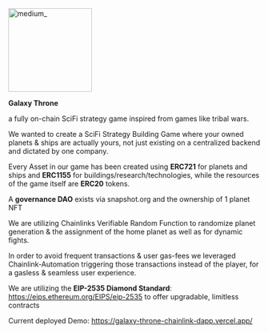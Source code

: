 <img width="167" alt="medium_" src="https://user-images.githubusercontent.com/117198798/202849745-e7d7a8a1-413a-4e87-8d3f-9dbea3377aef.png">


**Galaxy Throne**

a fully on-chain SciFi strategy game inspired from games like tribal wars.



We wanted to create a SciFi Strategy Building Game where your owned planets & ships are actually yours, not just existing on a centralized backend and dictated by one company.

Every Asset in our game has been created using **ERC721** for planets and ships and **ERC1155** for buildings/research/technologies, while the resources of the game itself are **ERC20** tokens. 

A **governance DAO** exists via snapshot.org and the ownership of 1 planet NFT

We are utilizing Chainlinks Verifiable Random Function to randomize planet generation & the assignment of the home planet as well as for dynamic fights.

In order to avoid frequent transactions & user gas-fees we leveraged Chainlink-Automation triggering those transactions instead of the player, for a gasless & seamless user experience.


We are utilizing the **EIP-2535 Diamond Standard**: https://eips.ethereum.org/EIPS/eip-2535 to offer upgradable, limitless contracts


Current deployed Demo: https://galaxy-throne-chainlink-dapp.vercel.app/

